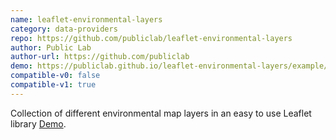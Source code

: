```yaml
---
name: leaflet-environmental-layers
category: data-providers
repo: https://github.com/publiclab/leaflet-environmental-layers
author: Public Lab
author-url: https://github.com/publiclab
demo: https://publiclab.github.io/leaflet-environmental-layers/example/index.html#3/43.00/-46.26/BL2
compatible-v0: false
compatible-v1: true
---
```


Collection of different environmental map layers in an easy to use Leaflet library <a href="https://publiclab.github.io/leaflet-environmental-layers/example/index.html#3/43.00/-46.26/BL2">Demo</a>.
